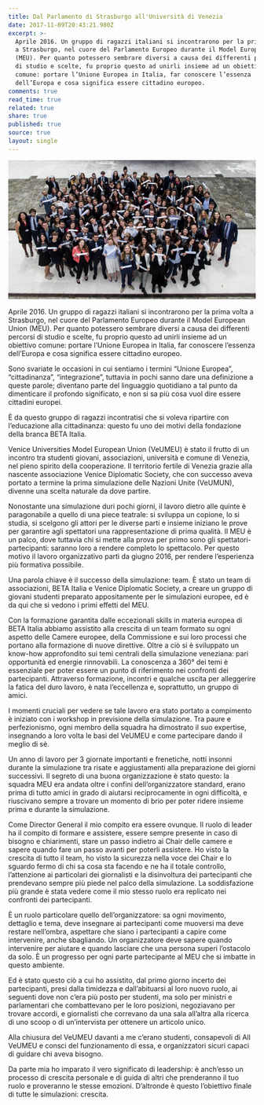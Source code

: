 ```yaml
---
title: Dal Parlamento di Strasburgo all'Università di Venezia
date: 2017-11-09T20:43:21.980Z
excerpt: >-
  Aprile 2016. Un gruppo di ragazzi italiani si incontrarono per la prima volta
  a Strasburgo, nel cuore del Parlamento Europeo durante il Model European Union
  (MEU). Per quanto potessero sembrare diversi a causa dei differenti percorsi
  di studio e scelte, fu proprio questo ad unirli insieme ad un obiettivo
  comune: portare l’Unione Europea in Italia, far conoscere l’essenza
  dell’Europa e cosa significa essere cittadino europeo.
comments: true
read_time: true
related: true
share: true
published: true
source: true
layout: single
---
```

![undefined](/assets/images/all-veumeu.jpg)

Aprile 2016. Un gruppo di ragazzi italiani si incontrarono per la prima volta a Strasburgo, nel cuore del Parlamento Europeo durante il Model European Union (MEU). Per quanto potessero sembrare diversi a causa dei differenti percorsi di studio e scelte, fu proprio questo ad unirli insieme ad un obiettivo comune: portare l’Unione Europea in Italia, far conoscere l’essenza dell’Europa e cosa significa essere cittadino europeo.

Sono svariate le occasioni in cui sentiamo i termini “Unione Europea”, “cittadinanza”, “integrazione”, tuttavia in pochi sanno dare una definizione a queste parole; diventano parte del linguaggio quotidiano a tal punto da dimenticare il profondo significato, e non si sa più cosa vuol dire essere cittadini europei.

È da questo gruppo di ragazzi incontratisi che si voleva ripartire con l’educazione alla cittadinanza: questo fu uno dei motivi della fondazione della branca BETA Italia.

Venice Universities Model European Union (VeUMEU) è stato il frutto di un incontro tra studenti giovani, associazioni, università e comune di Venezia, nel pieno spirito della cooperazione. Il territorio fertile di Venezia grazie alla nascente associazione Venice Diplomatic Society, che con successo aveva portato a termine la prima simulazione delle Nazioni Unite (VeUMUN), divenne una scelta naturale da dove partire.

Nonostante una simulazione duri pochi giorni, il lavoro dietro alle quinte è paragonabile a quello di una piece teatrale: si sviluppa un copione, lo si studia, si scelgono gli attori per le diverse parti e insieme iniziano le prove per garantire agli spettatori una rappresentazione di prima qualità. Il MEU è un palco, dove tuttavia chi si mette alla prova per primo sono gli spettatori-partecipanti: saranno loro a rendere completo lo spettacolo. Per questo motivo il lavoro organizzativo partì da giugno 2016, per rendere l’esperienza più formativa possibile.

Una parola chiave è il successo della simulazione: team. È stato un team di associazioni, BETA Italia e Venice Diplomatic Society, a creare un gruppo di giovani studenti preparato appositamente per le simulazioni europee, ed è da qui che si vedono i primi effetti del MEU.

Con la formazione garantita dalle eccezionali skills in materia europea di BETA Italia abbiamo assistito alla crescita di un team formato su ogni aspetto delle Camere europee, della Commissione e sui loro processi che portano alla formazione di nuove direttive. Oltre a ciò si è sviluppato un know-how approfondito sui temi centrali della simulazione veneziana: pari opportunità ed energie rinnovabili. La conoscenza a 360° dei temi è essenziale per poter essere un punto di riferimento nei confronti dei partecipanti. Attraverso formazione, incontri e qualche uscita per alleggerire la fatica del duro lavoro, è nata l’eccellenza e, soprattutto, un gruppo di amici.

I momenti cruciali per vedere se tale lavoro era stato portato a compimento è iniziato con i workshop in previsione della simulazione. Tra paure e perfezionismo, ogni membro della squadra ha dimostrato il suo expertise, insegnando a loro volta le basi del VeUMEU e come partecipare dando il meglio di sè.

Un anno di lavoro per 3 giornate importanti e frenetiche, notti insonni durante la simulazione tra risate e aggiustamenti alla preparazione dei giorni successivi. Il segreto di una buona organizzazione è stato questo: la squadra MEU era andata oltre i confini dell’organizzatore standard, erano prima di tutto amici in grado di aiutarsi reciprocamente in ogni difficoltà, e riuscivano sempre a trovare un momento di brio per poter ridere insieme prima e durante la simulazione.

Come Director General il mio compito era essere ovunque. Il ruolo di leader ha il compito di formare e assistere, essere sempre presente in caso di bisogno e chiarimenti, stare un passo indietro ai Chair delle camere e sapere quando fare un passo avanti per poterli assistere. Ho visto la crescita di tutto il team, ho visto la sicurezza nella voce dei Chair e lo sguardo fermo di chi sa cosa sta facendo e ne ha il totale controllo, l’attenzione ai particolari dei giornalisti e la disinvoltura dei partecipanti che prendevano sempre più piede nel palco della simulazione. La soddisfazione più grande è stata vedere come il mio stesso ruolo era replicato nei confronti dei partecipanti.

È un ruolo particolare quello dell’organizzatore: sa ogni movimento, dettaglio e tema, deve insegnare ai partecipanti come muoversi ma deve restare nell’ombra, aspettare che siano i partecipanti a capire come intervenire, anche sbagliando. Un organizzatore deve sapere quando intervenire per aiutare e quando lasciare che una persona superi l’ostacolo da solo. È un progresso per ogni parte partecipante al MEU che si imbatte in questo ambiente.

Ed è stato questo ciò a cui ho assistito, dal primo giorno incerto dei partecipanti, presi dalla timidezza e dall’abituarsi al loro nuovo ruolo, ai seguenti dove non c’era più posto per studenti, ma solo per ministri e parlamentari che combattevano per le loro posizioni, negoziavano per trovare accordi, e giornalisti che correvano da una sala all’altra alla ricerca di uno scoop o di un’intervista per ottenere un articolo unico.

Alla chiusura del VeUMEU davanti a me c’erano studenti, consapevoli di All VeUMEU e consci del funzionamento di essa, e organizzatori sicuri capaci di guidare chi aveva bisogno.

Da parte mia ho imparato il vero significato di leadership: è anch’esso un processo di crescita personale e di guida di altri che prenderanno il tuo ruolo e proveranno le stesse emozioni. D’altronde è questo l’obiettivo finale di tutte le simulazioni: crescita.
